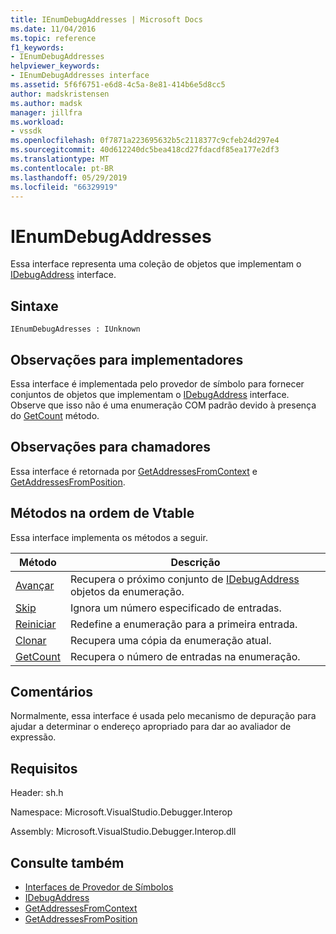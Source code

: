 ```yaml
---
title: IEnumDebugAddresses | Microsoft Docs
ms.date: 11/04/2016
ms.topic: reference
f1_keywords:
- IEnumDebugAddresses
helpviewer_keywords:
- IEnumDebugAddresses interface
ms.assetid: 5f6f6751-e6d8-4c5a-8e81-414b6e5d8cc5
author: madskristensen
ms.author: madsk
manager: jillfra
ms.workload:
- vssdk
ms.openlocfilehash: 0f7871a223695632b5c2118377c9cfeb24d297e4
ms.sourcegitcommit: 40d612240dc5bea418cd27fdacdf85ea177e2df3
ms.translationtype: MT
ms.contentlocale: pt-BR
ms.lasthandoff: 05/29/2019
ms.locfileid: "66329919"
---
```

# <a name="ienumdebugaddresses"></a>IEnumDebugAddresses
Essa interface representa uma coleção de objetos que implementam o [IDebugAddress](../../../extensibility/debugger/reference/idebugaddress.md) interface.

## <a name="syntax"></a>Sintaxe

```
IEnumDebugAdresses : IUnknown
```

## <a name="notes-for-implementers"></a>Observações para implementadores
 Essa interface é implementada pelo provedor de símbolo para fornecer conjuntos de objetos que implementam o [IDebugAddress](../../../extensibility/debugger/reference/idebugaddress.md) interface. Observe que isso não é uma enumeração COM padrão devido à presença do [GetCount](../../../extensibility/debugger/reference/ienumdebugaddresses-getcount.md) método.

## <a name="notes-for-callers"></a>Observações para chamadores
 Essa interface é retornada por [GetAddressesFromContext](../../../extensibility/debugger/reference/idebugsymbolprovider-getaddressesfromcontext.md) e [GetAddressesFromPosition](../../../extensibility/debugger/reference/idebugsymbolprovider-getaddressesfromposition.md).

## <a name="methods-in-vtable-order"></a>Métodos na ordem de Vtable
 Essa interface implementa os métodos a seguir.

|Método|Descrição|
|------------|-----------------|
|[Avançar](../../../extensibility/debugger/reference/ienumdebugaddresses-next.md)|Recupera o próximo conjunto de [IDebugAddress](../../../extensibility/debugger/reference/idebugaddress.md) objetos da enumeração.|
|[Skip](../../../extensibility/debugger/reference/ienumdebugaddresses-skip.md)|Ignora um número especificado de entradas.|
|[Reiniciar](../../../extensibility/debugger/reference/ienumdebugaddresses-reset.md)|Redefine a enumeração para a primeira entrada.|
|[Clonar](../../../extensibility/debugger/reference/ienumdebugaddresses-clone.md)|Recupera uma cópia da enumeração atual.|
|[GetCount](../../../extensibility/debugger/reference/ienumdebugaddresses-getcount.md)|Recupera o número de entradas na enumeração.|

## <a name="remarks"></a>Comentários
 Normalmente, essa interface é usada pelo mecanismo de depuração para ajudar a determinar o endereço apropriado para dar ao avaliador de expressão.

## <a name="requirements"></a>Requisitos
 Header: sh.h

 Namespace: Microsoft.VisualStudio.Debugger.Interop

 Assembly: Microsoft.VisualStudio.Debugger.Interop.dll

## <a name="see-also"></a>Consulte também
- [Interfaces de Provedor de Símbolos](../../../extensibility/debugger/reference/symbol-provider-interfaces.md)
- [IDebugAddress](../../../extensibility/debugger/reference/idebugaddress.md)
- [GetAddressesFromContext](../../../extensibility/debugger/reference/idebugsymbolprovider-getaddressesfromcontext.md)
- [GetAddressesFromPosition](../../../extensibility/debugger/reference/idebugsymbolprovider-getaddressesfromposition.md)